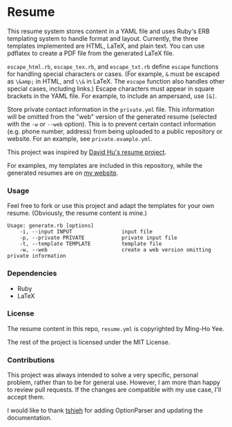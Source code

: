 Resume
======

This resume system stores content in a YAML file and uses Ruby's ERB templating
system to handle format and layout. Currently, the three templates implemented
are HTML, LaTeX, and plain text. You can use pdflatex to create a PDF file from
the generated LaTeX file.

`escape_html.rb`, `escape_tex.rb`, and `escape_txt.rb` define `escape` functions
for handling special characters or cases. (For example, `&` must be escaped as
`\&amp;` in HTML, and `\\&` in LaTeX. The `escape` function also handles other
special cases, including links.) Escape characters must appear in square
brackets in the YAML file. For example, to include an ampersand, use `[&]`.

Store private contact information in the `private.yml` file. This information
will be omitted from the "web" version of the generated resume (selected with
the `-w` or `--web` option). This is to prevent certain contact information
(e.g. phone number, address) from being uploaded to a public repository or
website. For an example, see `private.example.yml`.

This project was inspired by [David Hu's resume project][].

For examples, my templates are included in this repository, while the generated
resumes are on [my website][].

[David Hu's resume project]: https://github.com/divad12/resume
[my website]: http://mhyee.com/resume/resume.html

### Usage

Feel free to fork or use this project and adapt the templates for your own
resume. (Obviously, the resume content is mine.)

    Usage: generate.rb [options]
        -i, --input INPUT                input file
        -p, --private PRIVATE            private input file
        -t, --template TEMPLATE          template file
        -w, --web                        create a web version omitting private information

### Dependencies
* Ruby
* LaTeX

### License

The resume content in this repo, `resume.yml` is copyrighted by Ming-Ho Yee.

The rest of the project is licensed under the MIT License.

### Contributions

This project was always intended to solve a very specific, personal problem,
rather than to be for general use. However, I am more than happy to review pull
requests. If the changes are compatible with my use case, I'll accept them.

I would like to thank [tshieh][] for adding OptionParser and updating the
documentation.

[tshieh]: https://github.com/tshieh
